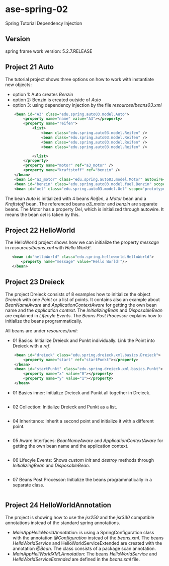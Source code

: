 # ase-spring-02
Spring Tutorial Dependency Injection

## Version

spring frame work version: 5.2.7.RELEASE


## Project 21 Auto

The tutorial project shows three options on how to work with instantiate new objects:

- option 1: Auto creates _Benzin_
- option 2: Benzin is created outside of _Auto_
- option 3: using dependency injection by the file _resources/beans03.xml_
```xml
	<bean id="A3" class="edu.spring.auto03.model.Auto">
		<property name="name" value="A3"></property>
		<property name="reifen">
			<list>
				<bean class="edu.spring.auto03.model.Reifen" />
				<bean class="edu.spring.auto03.model.Reifen" />
				<bean class="edu.spring.auto03.model.Reifen" />
				<bean class="edu.spring.auto03.model.Reifen" />

			</list>
		</property>
		<property name="motor" ref="a3_motor" />
		<property name="kraftstoff" ref="benzin" />
	</bean>
	<bean id="a3_motor" class="edu.spring.auto03.model.Motor" autowire="byName" />
	<bean id="benzin" class="edu.spring.auto03.model.fuel.Benzin" scope="prototype" />
	<bean id="oel" class="edu.spring.auto03.model.Oel" scope="prototype" />
```

The bean _Auto_ is initialized with 4 beans _Reifen_, a _Motor_ bean and a _Kraftstoff_ bean.
The referenced beans _a3_motor_ and _benzin_ are separate beans. The Motor has a property Oel, which is initialized through autowire.
It means the bean _oel_ is taken by this.


## Project 22 HelloWorld

The HelloWorld project shows how we can initialize the property _message_ in _resources/beans.xml_ with _Hello World!_.

```xml
   <bean id="helloWorld" class="edu.spring.helloworld.HelloWorld">
       <property name="message" value="Hello World!"/>
   </bean>
```

## Project 23 Dreieck

The project Dreieck consists of 8 examples how to initialize the object _Dreieck_ with one _Point_ or a list of points.
It contains also an example about _BeanNameAware_ and _ApplicationContextAware_ for getting the own bean name and the _application context_.
The _InitializingBean_ and _DisposableBean_ are explained in _Lifecyle Events_. The _Beans Post Processor_ explains how to initialize the beans programmatically.

All beans are under _resources/xml_:

- 01 Basics: Initialize Dreieck and Punkt individually. Link the Point into Dreieck with a _ref_.
```xml
	<bean id="dreieck" class="edu.spring.dreieck.xml.basics.Dreieck">
		<property name="start" ref="startPunkt"></property>
	</bean>
	<bean id="startPunkt" class="edu.spring.dreieck.xml.basics.Punkt">
		<property name="x" value="0"></property>
		<property name="y" value="1"></property>
	</bean>
```

- 01 Basics inner: Initialize Dreieck and Punkt all together in Dreieck.
```xml
```
- 02 Collection: Initialize Dreieck and Punkt as a list.
```xml
```
- 04 Inheritance: Inherit a second point and initialize it with a different point.
```xml
```
- 05 Aware Interfaces: _BeanNameAware_ and _ApplicationContextAware_ for getting the own bean name and the application context.
```xml
```
- 06 Lifecyle Events: Shows _custom init_ and _destroy_ methods through _InitializingBean_ and _DisposableBean_.
```xml
```
- 07 Beans Post Processor: Initialize the beans programmatically in a separate class.
```xml
```

## Project 24 HelloWorldAnnotation

The project is showing how to use the _jsr250_ and the _jsr330_ compatible annotations instead of the standard spring annotations.

- _MainAppHelloWorldAnnotation_: is using a SpringConfiguration class with the annotation _@Configuration_ instead of the _beans.xml_. The beans _HelloWorldService_
  and HelloWorldServiceExtended are created with the annotation _@Bean_. The class consists of a package scan annotation.
- _MainAppHellWorldXMLAnnotation_: The beans _HelloWorldService_ and _HelloWorldServiceExtended_ are defined in the _beans.xml_ file.
```xml
```

